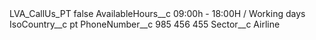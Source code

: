<?xml version="1.0" encoding="UTF-8"?>
<CustomMetadata xmlns="http://soap.sforce.com/2006/04/metadata" xmlns:xsi="http://www.w3.org/2001/XMLSchema-instance" xmlns:xsd="http://www.w3.org/2001/XMLSchema">
    <label>LVA_CallUs_PT</label>
    <protected>false</protected>
    <values>
        <field>AvailableHours__c</field>
        <value xsi:type="xsd:string">09:00h - 18:00H / Working days</value>
    </values>
    <values>
        <field>IsoCountry__c</field>
        <value xsi:type="xsd:string">pt</value>
    </values>
    <values>
        <field>PhoneNumber__c</field>
        <value xsi:type="xsd:string">985 456 455</value>
    </values>
    <values>
        <field>Sector__c</field>
        <value xsi:type="xsd:string">Airline</value>
    </values>
</CustomMetadata>
